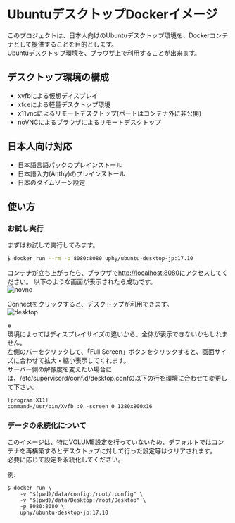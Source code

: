 # UbuntuデスクトップDockerイメージ

このプロジェクトは、日本人向けのUbuntuデスクトップ環境を、Dockerコンテナとして提供することを目的とします。  
Ubuntuデスクトップ環境を、ブラウザ上で利用することが出来ます。

## デスクトップ環境の構成

- xvfbによる仮想ディスプレイ
- xfceによる軽量デスクトップ環境
- x11vncによるリモートデスクトップ(ポートはコンテナ外に非公開)
- noVNCによるブラウザによるリモートデスクトップ

## 日本人向け対応

- 日本語言語パックのプレインストール
- 日本語入力(Anthy)のプレインストール
- 日本のタイムゾーン設定

## 使い方

### お試し実行

まずはお試しで実行してみます。

```sh
$ docker run --rm -p 8080:8080 uphy/ubuntu-desktop-jp:17.10
```

コンテナが立ち上がったら、ブラウザで[http://localhost:8080](http://localhost:8080)にアクセスしてください。
以下のような画面が表示されたら成功です。  
![novnc](https://raw.githubusercontent.com/uphy/ubuntu-desktop-jp/images/novnc.png)

Connectをクリックすると、デスクトップが利用できます。  
![desktop](https://raw.githubusercontent.com/uphy/ubuntu-desktop-jp/images/desktop.png)

※  
環境によってはディスプレイサイズの違いから、全体が表示できないかもしれません。  
左側のバーをクリックして、「Full Screen」ボタンをクリックすると、画面サイズに合わせて拡大・縮小表示してくれます。  
サーバー側の解像度を変えたい場合には、/etc/supervisord/conf.d/desktop.confの以下の行を環境に合わせて変更して下さい。

```
[program:X11]
command=/usr/bin/Xvfb :0 -screen 0 1280x800x16
```

### データの永続化について

このイメージは、特にVOLUME設定を行っていないため、デフォルトではコンテナを再構築するとデスクトップに対して行った設定等はクリアされます。  
必要に応じて設定を永続化してください。

例:

```
$ docker run \
    -v "$(pwd)/data/config:/root/.config" \
    -v "$(pwd)/data/Desktop:/root/Desktop" \
    -p 8080:8080 \
    uphy/ubuntu-desktop-jp:17.10
```